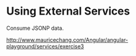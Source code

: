# Using External Services

Consume JSONP data. 

http://www.mauricechang.com/Angular/angular-playground/services/exercise3